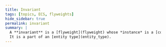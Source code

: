 ```yaml
---
title: Invariant
tags: [topics, ECS, flyweights]
hide_sidebar: true
permalink: invariant
summary: | 
  A **invariant** is a [flyweight](flyweight) whose *instance* is a [component](component) type specified through ``using implied_component = components::some_component_type;``.  
  It is a part of an [entity type](entity_type).
---
```


